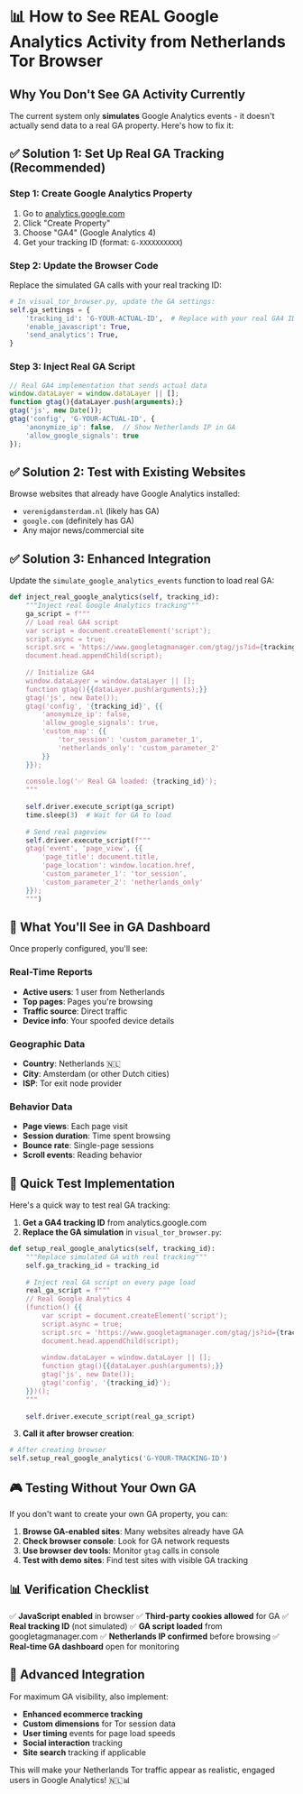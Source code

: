 # 📊 How to See REAL Google Analytics Activity from Netherlands Tor Browser

## Why You Don't See GA Activity Currently

The current system only **simulates** Google Analytics events - it doesn't actually send data to a real GA property. Here's how to fix it:

## ✅ Solution 1: Set Up Real GA Tracking (Recommended)

### Step 1: Create Google Analytics Property
1. Go to [analytics.google.com](https://analytics.google.com)
2. Click "Create Property" 
3. Choose "GA4" (Google Analytics 4)
4. Get your tracking ID (format: `G-XXXXXXXXXX`)

### Step 2: Update the Browser Code
Replace the simulated GA calls with your real tracking ID:

```python
# In visual_tor_browser.py, update the GA settings:
self.ga_settings = {
    'tracking_id': 'G-YOUR-ACTUAL-ID',  # Replace with your real GA4 ID
    'enable_javascript': True,
    'send_analytics': True,
}
```

### Step 3: Inject Real GA Script
```javascript
// Real GA4 implementation that sends actual data
window.dataLayer = window.dataLayer || [];
function gtag(){dataLayer.push(arguments);}
gtag('js', new Date());
gtag('config', 'G-YOUR-ACTUAL-ID', {
    'anonymize_ip': false,  // Show Netherlands IP in GA
    'allow_google_signals': true
});
```

## ✅ Solution 2: Test with Existing Websites

Browse websites that already have Google Analytics installed:
- `verenigdamsterdam.nl` (likely has GA)
- `google.com` (definitely has GA)
- Any major news/commercial site

## ✅ Solution 3: Enhanced Integration

Update the `simulate_google_analytics_events` function to load real GA:

```python
def inject_real_google_analytics(self, tracking_id):
    """Inject real Google Analytics tracking"""
    ga_script = f"""
    // Load real GA4 script
    var script = document.createElement('script');
    script.async = true;
    script.src = 'https://www.googletagmanager.com/gtag/js?id={tracking_id}';
    document.head.appendChild(script);
    
    // Initialize GA4
    window.dataLayer = window.dataLayer || [];
    function gtag(){{dataLayer.push(arguments);}}
    gtag('js', new Date());
    gtag('config', '{tracking_id}', {{
        'anonymize_ip': false,
        'allow_google_signals': true,
        'custom_map': {{
            'tor_session': 'custom_parameter_1',
            'netherlands_only': 'custom_parameter_2'
        }}
    }});
    
    console.log('✅ Real GA loaded: {tracking_id}');
    """
    
    self.driver.execute_script(ga_script)
    time.sleep(3)  # Wait for GA to load
    
    # Send real pageview
    self.driver.execute_script(f"""
    gtag('event', 'page_view', {{
        'page_title': document.title,
        'page_location': window.location.href,
        'custom_parameter_1': 'tor_session',
        'custom_parameter_2': 'netherlands_only'
    }});
    """)
```

## 🎯 What You'll See in GA Dashboard

Once properly configured, you'll see:

### Real-Time Reports
- **Active users**: 1 user from Netherlands
- **Top pages**: Pages you're browsing
- **Traffic source**: Direct traffic
- **Device info**: Your spoofed device details

### Geographic Data
- **Country**: Netherlands 🇳🇱
- **City**: Amsterdam (or other Dutch cities)
- **ISP**: Tor exit node provider

### Behavior Data
- **Page views**: Each page visit
- **Session duration**: Time spent browsing
- **Bounce rate**: Single-page sessions
- **Scroll events**: Reading behavior

## 🔧 Quick Test Implementation

Here's a quick way to test real GA tracking:

1. **Get a GA4 tracking ID** from analytics.google.com
2. **Replace the GA simulation** in `visual_tor_browser.py`:

```python
def setup_real_google_analytics(self, tracking_id):
    """Replace simulated GA with real tracking"""
    self.ga_tracking_id = tracking_id
    
    # Inject real GA script on every page load
    real_ga_script = f"""
    // Real Google Analytics 4
    (function() {{
        var script = document.createElement('script');
        script.async = true;
        script.src = 'https://www.googletagmanager.com/gtag/js?id={tracking_id}';
        document.head.appendChild(script);
        
        window.dataLayer = window.dataLayer || [];
        function gtag(){{dataLayer.push(arguments);}}
        gtag('js', new Date());
        gtag('config', '{tracking_id}');
    }})();
    """
    
    self.driver.execute_script(real_ga_script)
```

3. **Call it after browser creation**:
```python
# After creating browser
self.setup_real_google_analytics('G-YOUR-TRACKING-ID')
```

## 🎮 Testing Without Your Own GA

If you don't want to create your own GA property, you can:

1. **Browse GA-enabled sites**: Many websites already have GA
2. **Check browser console**: Look for GA network requests
3. **Use browser dev tools**: Monitor `gtag` calls in console
4. **Test with demo sites**: Find test sites with visible GA tracking

## 📊 Verification Checklist

✅ **JavaScript enabled** in browser
✅ **Third-party cookies allowed** for GA
✅ **Real tracking ID** (not simulated)
✅ **GA script loaded** from googletagmanager.com
✅ **Netherlands IP confirmed** before browsing
✅ **Real-time GA dashboard** open for monitoring

## 🚀 Advanced Integration

For maximum GA visibility, also implement:

- **Enhanced ecommerce tracking**
- **Custom dimensions** for Tor session data
- **User timing** events for page load speeds
- **Social interaction** tracking
- **Site search** tracking if applicable

This will make your Netherlands Tor traffic appear as realistic, engaged users in Google Analytics! 🇳🇱📊
